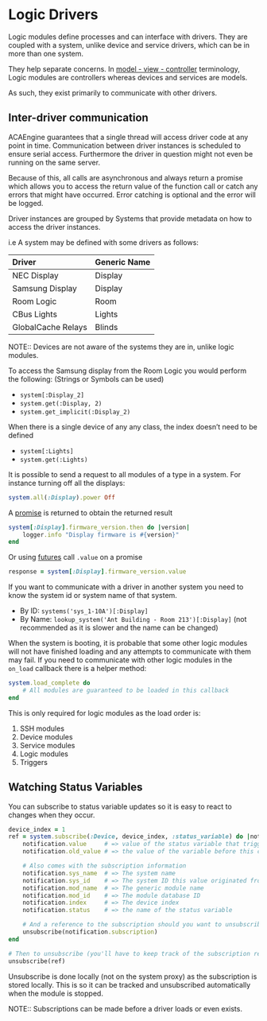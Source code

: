 # Logic Drivers

Logic modules define processes and can interface with drivers. They are coupled with a system, unlike device and service drivers, which can be in more than one system.

They help separate concerns. In [model - view - controller](https://en.wikipedia.org/wiki/Model%E2%80%93view%E2%80%93controller) terminology, Logic modules are controllers whereas devices and services are models.

As such, they exist primarily to communicate with other drivers.

## Inter-driver communication

ACAEngine guarantees that a single thread will access driver code at any point in time. Communication between driver instances is scheduled to ensure serial access. Furthermore the driver in question might not even be running on the same server.

Because of this, all calls are asynchronous and always return a promise which allows you to access the return value of the function call or catch any errors that might have occurred. Error catching is optional and the error will be logged.

Driver instances are grouped by Systems that provide metadata on how to access the driver instances.

i.e A system may be defined with some drivers as follows:

| Driver | Generic Name |
| :--- | :--- |
| NEC Display | Display |
| Samsung Display | Display |
| Room Logic | Room |
| CBus Lights | Lights |
| GlobalCache Relays | Blinds |

NOTE:: Devices are not aware of the systems they are in, unlike logic modules.

To access the Samsung display from the Room Logic you would perform the following: \(Strings or Symbols can be used\)

* `system[:Display_2]`
* `system.get(:Display, 2)`
* `system.get_implicit(:Display_2)`

When there is a single device of any any class, the index doesn’t need to be defined

* `system[:Lights]`
* `system.get(:Lights)`

It is possible to send a request to all modules of a type in a system. For instance turning off all the displays:

```ruby
system.all(:Display).power Off
```

A [promise](http://documentup.com/kriskowal/q/) is returned to obtain the returned result

```ruby
system[:Display].firmware_version.then do |version|
    logger.info "Display firmware is #{version}"
end
```

Or using [futures](https://msdn.microsoft.com/en-us/library/ff963556.aspx) call `.value` on a promise

```ruby
response = system[:Display].firmware_version.value
```

If you want to communicate with a driver in another system you need to know the system id or system name of that system.

* By ID: `systems('sys_1-10A')[:Display]`
* By Name: `lookup_system('Ant Building - Room 213')[:Display]` \(not recommended as it is slower and the name can be changed\)

When the system is booting, it is probable that some other logic modules will not have finished loading and any attempts to communicate with them may fail. If you need to communicate with other logic modules in the `on_load` callback there is a helper method:

```ruby
system.load_complete do
    # All modules are guaranteed to be loaded in this callback
end
```

This is only required for logic modules as the load order is:

1. SSH modules
2. Device modules
3. Service modules
4. Logic modules
5. Triggers

## Watching Status Variables

You can subscribe to status variable updates so it is easy to react to changes when they occur.

```ruby
device_index = 1
ref = system.subscribe(:Device, device_index, :status_variable) do |notification|
    notification.value     # => value of the status variable that triggered this notification
    notification.old_value # => the value of the variable before this change

    # Also comes with the subscription information
    notification.sys_name  # => The system name
    notification.sys_id    # => The system ID this value originated from
    notification.mod_name  # => The generic module name 
    notification.mod_id    # => The module database ID
    notification.index     # => The device index
    notification.status    # => the name of the status variable

    # And a reference to the subscription should you want to unsubscribe
    unsubscribe(notification.subscription)
end

# Then to unsubscribe (you'll have to keep track of the subscription reference)
unsubscribe(ref)
```

Unsubscribe is done locally \(not on the system proxy\) as the subscription is stored locally. This is so it can be tracked and unsubscribed automatically when the module is stopped.

NOTE:: Subscriptions can be made before a driver loads or even exists.

